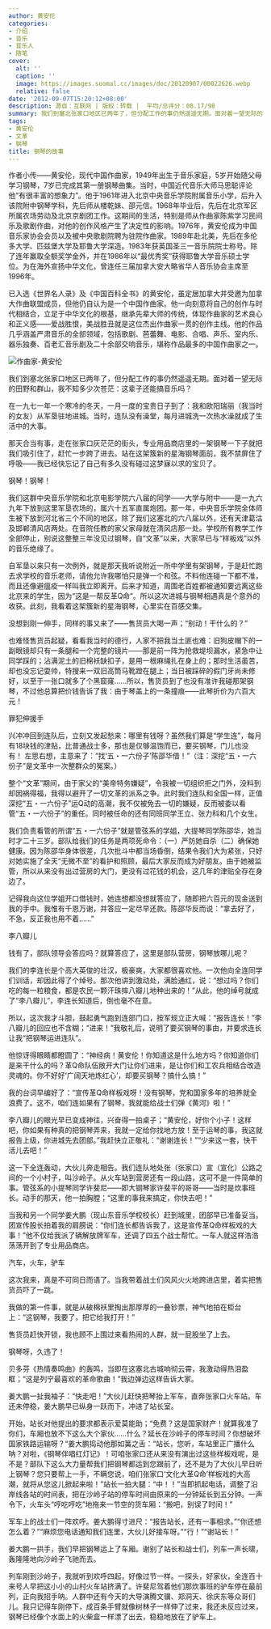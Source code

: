 ```yaml
---
author: 黄安伦
categories:
- 介绍
- 音乐
- 音乐人
- 随笔
cover:
  alt: ''
  caption: ''
  image: https://images.soomal.cc/images/doc/20120907/00022626.webp
  relative: false
date: '2012-09-07T15:20:12+08:00'
description: 源自：互联网 | 版权：转载 |  平均/总评分：08.17/98
summary: 我们到塞北张家口地区已两年了，但分配工作的事仍然遥遥无期。面对着一望无际的田野和群山，我不知多少次苍茫：这辈子还能搞音乐吗？在一九七一年一个寒冷的冬天，一月一度的宝贵日子到了：我和欧阳瑞丽（我当时的女友）从军垦驻地进城。当时，连队没有澡堂，每月进城洗一次热水澡就成了生活中的大事。那天合当有事，走在张家口灰茫茫的街头……
tags:
- 黄安伦
- 文革
- 钢琴
title: 钢琴的故事
---
```


作者小传――黄安伦，现代中国作曲家，1949年出生于音乐家庭，5岁开始随父母学习钢琴，7岁已完成其第一册钢琴曲集。当时，中国近代音乐大师马思聪评论他“有很丰富的想象力”。他于1961年进入北京中央音乐学院附属音乐小学，后升入该院附中钢琴学科，先后师从楼乾妹、邵元信。1968年毕业后，先后在北京军区所属农场劳动及北京京剧团工作。这期间的生活，特别是师从作曲家陈紫学习民间乐及歌剧作曲，对他的创作风格产生了决定性的影响。1976年，黄安伦成为中国音乐家协会会员以及被中央歌剧院聘为驻院作曲家。1989年赴北美，先后在多伦多大学、匹兹堡大学及耶鲁大学深造。1983年获英国圣三一音乐院院士称号。除了连年赢取全额奖学金外，并在1986年以“最优秀奖”获得耶鲁大学音乐硕士学位。为在海外宣扬中华文化，曾连任三届加拿大安大略省华人音乐协会主席至1996年。

已入选《世界名人录》及《中国百科全书》的黄安伦，虽定居加拿大并受邀为加拿大作曲联盟成员，但他仍自认为是一个中国作曲家。他一向刻意将自己的创作与时代相结合，立足于中华文化的根基，继承先辈大师的传统，体现作曲家的艺术良心和正义感――爱战胜恨，美战胜丑就是这位杰出作曲家一贯的创作主线。他的作品几乎涵盖严肃音乐的全部领域，包括歌剧、芭蕾舞、电影、合唱、声乐、室内乐、器乐独奏、百老汇音乐剧及二十余部交响音乐，堪称作品最多的中国作曲家之一。



![作曲家-黄安伦](https://images.soomal.cc/images/doc/20120907/00022626.webp)





我们到塞北张家口地区已两年了，但分配工作的事仍然遥遥无期。面对着一望无际的田野和群山，我不知多少次苍茫：这辈子还能搞音乐吗？

在一九七一年一个寒冷的冬天，一月一度的宝贵日子到了：我和欧阳瑞丽（我当时的女友）从军垦驻地进城。当时，连队没有澡堂，每月进城洗一次热水澡就成了生活中的大事。

那天合当有事，走在张家口灰茫茫的街头，专业用品商店里的一架钢琴一下子就把我们吸引住了，赶忙一步跨了进去。站在这架簇新的星海钢琴面前，我不禁屏住了呼吸――我已经快忘记了自己有多久没有碰过这梦寐以求的宝贝了。

钢琴！钢琴！

我们这群中央音乐学院和北京电影学院六八届的同学――大学与附中――是一九六九年下放到这里军垦农场的，属六十五军直属炮团。那一年，中央音乐学院全体师生被下放到河北省三个不同的地区，除了我们这塞北的六八届以外，还有天津葛沽及邯郸清风店两处。在音院任教的家父家母就在清风店那一处。学校所有教学工作全部停止，别说这整整三年没见过钢琴，自“文革”以来，大家早已与“样板戏”以外的音乐绝缘了。

自军垦以来只有一次例外，就是那天我听说附近一所中学里有架钢琴，于是赶忙跑去求学校的音乐老师，请他允许我哪怕只是弹一个和弦。不料他连碰一下都不准，而且还像避瘟疫一样叫我立即离开。后来才知道，周围老百姓都被通知要远离这些北京来的学生，因为“这是一帮反革Q命”。所以这次进城与钢琴相遇真是个意外的收获。此刻，我看着这架簇新的星海钢琴，心里实在百感交集。

没想到刚一伸手，同样的事又来了――售货员大喝一声；“别动！干什么的？”

也难怪售货员起疑，看看我当时的德行，人家不把我当土匪也难：旧狗皮帽下的一副眼镜却只有一条腿和一个完整的镜片――那是前一阵为抢救堤坝漏水，紧急中让同学踩的；沾满泥土的旧棉袄缺扣子，是用一根麻绳扎在身上的；那时生活虽苦，却也没忘记耍帅，特搜来一双旧高筒马靴蹬在腿上；当日被踩碎的假门牙尚未修好，以至于一张口就多了个黑窟窿……所以，售货员到了也没有准许我碰那架钢琴，不过他总算把价钱告诉了我：由于琴盖上的一条撞痕――此琴折价为六百大元！

罪犯伸援手

兴冲冲回到连队后，立刻又发起愁来：哪里有钱呀？虽然我们算是“学生连”，每月有18块钱的津贴，比普通战士多，那也是仅够温饱而已，要买钢琴，门儿也没有！ 左思右想，主意来了：“找‘五・一六份子’陈邵华借！”（注：深挖“五・一六份子”是文革中一次整群众的冤案。）

整个“文革”期间，由于家父的“美帝特务嫌疑”，令我被一切组织拒之门外，没料到却因祸得福，我得以避开了一切文革的派系之争。此时我们连队和全国一样，正值深挖“五・一六份子”运Q动的高潮，我不仅被免去一切的嫌疑，反而被委以看管“五・一六份子”的重任。同时被任命的还有同班同学王立、张力科和几个女生。

我们负责看管的所谓“五・一六份子”就是管弦系的学姐，大提琴同学陈邵华，她当时才二十三岁。部队给我们的任务是两项死命令：（一）严防她自杀（二）确保她健康。因为陈邵华身体很差，几次批斗中都当场昏倒，结果令我们大为紧张，只好对她实施了全天“无微不至”的看护和照顾，最后大家反而成为好朋友。由于她被监管，所以从来没有出过营房的大门，更没有过花钱的机会，这几年的津贴全存在身边了。

记得我向这位学姐开口借钱时，她连想都没想就答应了，随即把六百元的现金送到我的手中。我惟有千恩万谢，并答应一定尽早还款。陈邵华反而说：“拿去好了，不急，反正我也用不着……”

李八瓣儿

钱有了，部队领导会答应吗？就算答应了，这里是部队营房，钢琴放哪儿呢？

我们的李连长是个高大英俊的壮汉，极豪爽，大家都很喜欢他。一次他向全连同学们训话，却因此得了个绰号。那次他讲到激动处，满脸通红，说：“想过吗？你们吃的每一粒粮食，都是农民一颗汗珠摔八瓣儿地种出来的！”从此，他的绰号就成了“李八瓣儿”，李连长知道后，倒也毫不在意。

所以，这次我才斗胆，鼓起勇气跑到连部门口，按军规立正大喊：“报告连长！”李八瓣儿的回应也不含糊；“进来！”我敬礼后，说明了要买钢琴的事由，并要求连长让我“把钢琴运进连队”。

他惊讶得眼睛都瞪圆了：“神经病！黄安伦！你知道这是什么地方吗？你知道你们是来干什么的吗？革Q命队伍敞开大门让你们进来，是让你们和工农兵相结合改造灵魂的。你不好好‘广阔天地炼红心’，却要买钢琴？搞什么搞！”

我的台词早编好了：“宣传革Q命样板戏呀！没有钢琴，党和国家多年的培养就全浪费了。这不，咱们连如果有了钢琴，我就能给战士们弹《黄河》啦！”

李八瓣儿的眼光早已变成神往，兴奋得一拍桌子；“黄安伦，好你个小子！这样吧，你如果有种真的把钢琴弄来，我就一定给你找地方放！至于运琴的事，我这就报告上级，你进城先去团部。”我赶快立正敬礼：“谢谢连长！”“少来这一套，快干活儿去吧！” 

这一下全连轰动，大伙儿奔走相告。我们连队地处张（张家口）宣（宣化）公路之间的一个小村子，叫沙岭子。从火车站到营房还有一段山路，这可不是一件简单的事。管弦系的小提琴同学许斐尼――即大钢琴家许斐平的哥哥――当时是炊事班长。动手的那天，他一拍胸膛；“这里的事我来搞定，你快去吧！”

当我和另一个同学姜大鹏（现山东音乐学校校长）赶到城里，团部早已准备妥当。团宣传股长拍着我的肩膀说：“你们连长都告诉我了，这是宣传革Q命样板戏的大事！”他不仅给我派了辆解放牌军车，还调了四五个战士帮忙。一车人就这样浩浩荡荡开到了专业用品商店。

汽车，火车，驴车

这次我来，真是不可同日而语了。当我带着战士们风风火火地跨进店里，着实把售货员吓了一跳。

我做的第一件事，就是从破棉袄里掏出那厚厚的一叠钞票，神气地拍在柜台上：“这钢琴，我要了，把它给我打开！”

售货员赶快开锁，我也顾不上围过来看热闹的人群，就一屁股坐了上去。

钢琴呀，久违了！

贝多芬《热情奏鸣曲》的轰鸣，当即在这塞北古城响彻云霄，我激动得热泪盈眶；“这是列宁最喜欢的革命歌曲！”我边弹边这样告诉大家。

姜大鹏一扯我袖子：“快走吧！”大伙儿赶快把琴抬上军车，直奔张家口火车站。车还未停稳，姜大鹏早已纵身一跃而下，冲进了站长室。

开始，站长对他提出的要求都表示爱莫能助；“免费？这是国家财产！就算我准了你们，车厢也放不下这么大个家伙……什么？延长在沙岭子的停车时间？你想破坏国家铁路运输呀？“姜大鹏捣动他那如簧之舌：“站长，您听，车站里正广播什么呐？对啦，《钢琴伴唱红灯记》！可咱张家口还从来没有演出过这些样板戏呢，是不是？部队下这么大力量帮我们把钢琴都运到您跟前了，还不是为了大伙儿早日听上钢琴？您只要帮上一手，不瞒您说，咱们张家口‘文化大革Q命’样板戏的大高潮，就将从您这儿掀起来啦！”站长一拍大腿：“中！！”当即抓起电话，调整了沿岸线各站的时间表，把在沙岭子站的停车时间由原来的一分钟延长到五分钟。一声令下，火车头“哼吃哼吃”地拖来一节空的货车厢：“搬吧，别误了时间！”

军车上的战士们一阵欢呼。姜大鹏得寸进尺：“报告站长，还有一事相求。”“你还想怎么着？”“麻烦您电话通知我们连里，大伙儿好接车呀。”“行！”“谢站长！”

姜大鹏一拱手，我们早把钢琴运上了车厢。谢别了站长和战士们，列车一声长啸，轰隆隆地向沙岭子飞驰而去。

列车刚到沙岭子，我就听到欢呼四起，好像过节一样。一探头，好家伙，全连百十来号人早把这小小的山村火车站挤满了。许斐尼驾着他们那炊事班的驴车停在最前列，正向我招手呐。人群中还有今天的大导演腾文骥、郑洞天、徐庆东等众哥们儿。我只记得车刚停下，成百条手臂就像树林子一样伸了过来，我还未反应过来，钢琴已经像个水面上的火柴盒一样漂了出去，稳稳地放在了驴车上。